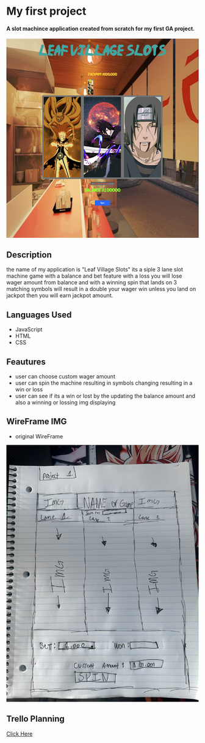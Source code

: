 # My first project 
#### A slot machince application created from scratch for my first GA project.
<img src="img/Screenshot 2023-10-20 at 3.51.18 PM.png" alt="Appliction page">

## Description 
the name of my application is "Leaf Village Slots" its a siple 3 lane slot machine game with a balance and bet feature with a loss you will lose wager amount from balance and with a winning spin that lands on 3 matching symbols will result in a double your wager win unless you land on jackpot then you will earn jackpot amount.

## <a name="LanguagesIused"></a>Languages Used
* JavaScript
* HTML
* CSS

## Feautures 
* user can choose custom wager amount 
* user can spin the machine resulting in symbols changing resulting in a win or loss 
* user can see if its a win or lost by the updating the balance amount and also a winning or lossing img displaying 

## WireFrame IMG
* original WireFrame
<img src="img/IMG_0766.jpg" alt="Original WireFrame">

## Trello Planning 
<a href="https://trello.com/b/iDiX4SUX/project-1">Click Here</a>

